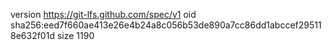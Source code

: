 version https://git-lfs.github.com/spec/v1
oid sha256:eed7f660ae413e26e4b24a8c056b53de890a7cc86dd1abccef295118e632f01d
size 1190
